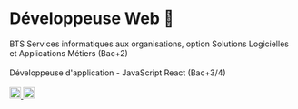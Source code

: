 # Développeuse Web 🚀
BTS Services informatiques aux organisations, option Solutions Logicielles et Applications Métiers (Bac+2) <br><br>
Développeuse d'application - JavaScript React (Bac+3/4)<br><br>
<a href="https://www.linkedin.com/in/segoleneganzin/" > <img src="https://encrypted-tbn0.gstatic.com/images?q=tbn:ANd9GcSN0osVQcblBhUadmcs7iFmZXdRR7iNA8QWJA&usqp=CAU" style="width:20px; height:20px"  /> </a>
<a href="https://codepen.io/segoleneGz" > <img src="https://www.google.com/url?sa=i&url=https%3A%2F%2Fwww.svgrepo.com%2Fsvg%2F452181%2Fcodepen-1&psig=AOvVaw03uTBlLrXe_pDuY65rn9Cf&ust=1696669324438000&source=images&cd=vfe&opi=89978449&ved=0CBEQjRxqFwoTCIjw2PaH4YEDFQAAAAAdAAAAABAI" style="width:20px; height:20px"  /> </a>
